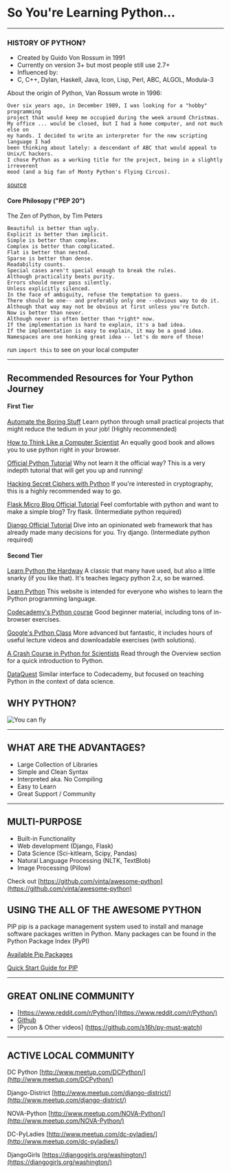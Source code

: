 # So You're Learning Python... 

***

### HISTORY OF PYTHON?

* Created by Guido Von Rossum in 1991
* Currently on version 3+ but most people still use 2.7+
* Influenced by:
* C, C++, Dylan, Haskell, Java, Icon, Lisp, Perl, ABC, ALGOL, Modula-3

About the origin of Python, Van Rossum wrote in 1996: 
    
    Over six years ago, in December 1989, I was looking for a "hobby" programming 
    project that would keep me occupied during the week around Christmas.
    My office ... would be closed, but I had a home computer, and not much else on 
    my hands. I decided to write an interpreter for the new scripting language I had
    been thinking about lately: a descendant of ABC that would appeal to Unix/C hackers. 
    I chose Python as a working title for the project, being in a slightly irreverent 
    mood (and a big fan of Monty Python's Flying Circus). 
    
[source](https://en.wikipedia.org/wiki/Python)

#### Core Philosopy ("PEP 20")

The Zen of Python, by Tim Peters

    Beautiful is better than ugly.
    Explicit is better than implicit.
    Simple is better than complex.
    Complex is better than complicated.
    Flat is better than nested.
    Sparse is better than dense.
    Readability counts.
    Special cases aren't special enough to break the rules.
    Although practicality beats purity.
    Errors should never pass silently.
    Unless explicitly silenced.
    In the face of ambiguity, refuse the temptation to guess.
    There should be one-- and preferably only one --obvious way to do it.
    Although that way may not be obvious at first unless you're Dutch.
    Now is better than never.
    Although never is often better than *right* now.
    If the implementation is hard to explain, it's a bad idea.
    If the implementation is easy to explain, it may be a good idea.
    Namespaces are one honking great idea -- let's do more of those!

run `import this` to see on your local computer

****

## Recommended Resources for Your Python Journey

#### First Tier

[Automate the Boring Stuff](https://automatetheboringstuff.com/) 
Learn python through small practical projects that might reduce the tedium in your job! (Highly recommended)

[How to Think Like a Computer Scientist](http://interactivepython.org/runestone/static/thinkcspy/index.html)
An equally good book and allows you to use python right in your browser. 

[Official Python Tutorial](https://docs.python.org/3/tutorial/)
Why not learn it the official way? This is a very indepth tutorial that will get you up and running!

[Hacking Secret Ciphers with Python](http://inventwithpython.com/hacking/)
If you're interested in cryptography, this is a highly recommended way to go. 

[Flask Micro Blog Official Tutorial](http://flask.pocoo.org/docs/0.11/tutorial/)
Feel comfortable with python and want to make a simple blog? Try flask. (Intermediate python required)

[Django Official Tutorial](https://docs.djangoproject.com/en/1.10/intro/)
Dive into an opinionated web framework that has already made many decisions for you. Try django.  (Intermediate python required)

#### Second Tier

[Learn Python the Hardway](http://learnpythonthehardway.org/book/) 
A classic that many have used, but also a little snarky (if you like that). It's teaches legacy python 2.x, so be warned.

[Learn Python](http://www.learnpython.org/)
This website is intended for everyone who wishes to learn the Python programming language.

[Codecademy's Python course](http://www.codecademy.com/en/tracks/python)
Good beginner material, including tons of in-browser exercises.

[Google's Python Class](https://developers.google.com/edu/python/)
More advanced but fantastic, it includes hours of useful lecture videos and downloadable exercises (with solutions).

[A Crash Course in Python for Scientists](http://nbviewer.ipython.org/gist/rpmuller/5920182)
Read through the Overview section for a quick introduction to Python.

[DataQuest](https://dataquest.io/)
Similar interface to Codecademy, but focused on teaching Python in the context of data science.


## WHY PYTHON?

![You can fly](https://imgs.xkcd.com/comics/python.png)

***

## WHAT ARE THE ADVANTAGES?

* Large Collection of Libraries
* Simple and Clean Syntax
* Interpreted aka. No Compiling
* Easy to Learn
* Great Support / Community

***

## MULTI-PURPOSE

* Built-in Functionality
* Web development (Django, Flask)
* Data Science (Sci-kitlearn, Scipy, Pandas)
* Natural Language Processing (NLTK, TextBlob)
* Image Processing (Pillow)

Check out [https://github.com/vinta/awesome-python](https://github.com/vinta/awesome-python)


## USING THE ALL OF THE AWESOME PYTHON

PIP
pip is a package management system used to install and manage software packages written in Python. Many packages can be found in the Python Package Index (PyPI)

[Available Pip Packages](https://pypi.python.org/pypi)

[Quick Start Guide for PIP](https://pip.pypa.io/en/latest/quickstart/)


***

## GREAT ONLINE COMMUNITY

* [https://www.reddit.com/r/Python/](https://www.reddit.com/r/Python/)
* [Github](https://github.com/trending?l=python)
* [Pycon & Other videos] (https://github.com/s16h/py-must-watch)

***

## ACTIVE LOCAL COMMUNITY

DC Python 
[http://www.meetup.com/DCPython/](http://www.meetup.com/DCPython/)

Django-District
[http://www.meetup.com/django-district/](http://www.meetup.com/django-district/)

NOVA-Python
[http://www.meetup.com/NOVA-Python/](http://www.meetup.com/NOVA-Python/)

DC-PyLadies 
[http://www.meetup.com/dc-pyladies/](http://www.meetup.com/dc-pyladies/)

DjangoGirls
[https://djangogirls.org/washington/](https://djangogirls.org/washington/)







